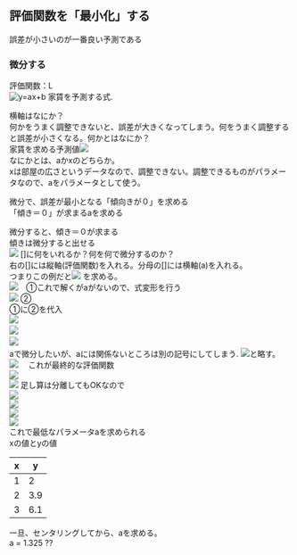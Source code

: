 ## 評価関数を「最小化」する

誤差が小さいのが一番良い予測である　

### 微分する

評価関数：L  
<img src="https://latex.codecogs.com/gif.latex?y=ax&plus;b" title="y=ax+b" />  家賃を予測する式.


横軸はなにか？  
何かをうまく調整できないと、誤差が大きくなってしまう。何をうまく調整すると誤差が小さくなる。何かとはなにか？  
家賃を求める予測値<img src="https://latex.codecogs.com/gif.latex?\widehat&space;y=ax" />  
なにかとは、aかxのどちらか。  
xは部屋の広さというデータなので、調整できない。調整できるものがパラメータなので、aをパラメータとして使う。  

微分で、誤差が最小となる「傾向きが０」を求める  
「傾き＝０」が求まるaを求める  

微分すると、傾き＝０が求まる  
傾きは微分すると出せる  
<img src="https://latex.codecogs.com/gif.latex?\frac{\partial&space;}{\partial&space;[]}[]" />  []に何をいれるか？何を何で微分するのか？  
右の[]には縦軸(評価関数)を入れる。分母の[]には横軸(a)を入れる。  
つまりこの例だと<img src="https://latex.codecogs.com/gif.latex?\frac{\partial&space;}{\partial&space;a}(L)=0"/>  を求める。  
<img src="https://latex.codecogs.com/gif.latex?L=\sum_{n=1}^{N}(y_n-\widehat&space;y_n)^2" />　①これで解くがaがないので、式変形を行う  
<img src="https://latex.codecogs.com/gif.latex?\widehat&space;y_n=ax_n" />  ②  
①に②を代入  
<img src="https://latex.codecogs.com/gif.latex?L=\sum_{n=1}^{N}(y_n-ax_n)^2" />　  
<img src="https://latex.codecogs.com/gif.latex?=\sum_{n=1}^{N}(y_n^2-2y_nax_n+a^2x_n^2)" />　  
<img src="https://latex.codecogs.com/gif.latex?=\sum_{n=1}^{N}(y_n^2-2(\sum_{n=1}^{N}x_ny_n)a+(\sum_{n=1}^{N}x_n^2)a^2)" />　  
aで微分したいが、aには関係ないところは別の記号にしてしまう. <img src="https://latex.codecogs.com/gif.latex?C_o,C_1,C_2" />と略す。  
<img src="https://latex.codecogs.com/gif.latex?=C_o-2C_1a+C_2a^2" />　 これが最終的な評価関数  
<img src="https://latex.codecogs.com/gif.latex?=>\frac{\partial&space;}{\partial&space;a}(L)=0" />   
<img src="https://latex.codecogs.com/gif.latex?=>\frac{\partial&space;}{\partial&space;a}(C_o-2C_1a+C_2a^2)=0" />  足し算は分離してもOKなので  
<img src="https://latex.codecogs.com/gif.latex?=>\frac{\partial&space;}{\partial&space;a}(C_o)-\frac{\partial&space;}{\partial&space;a}(2C_1a)+\frac{\partial&space;}{\partial&space;a}(C_2a^2)=0" />     
<img src="https://latex.codecogs.com/gif.latex?=>-2C_1+2C_2a=0" />  
<img src="https://latex.codecogs.com/gif.latex?=>C_2a=c_1" />  
<img src="https://latex.codecogs.com/gif.latex?=>a=\frac{c_2}{c_1}=\frac{\sum_{n=1}^{N}x_ny_n}{\sum_{n=1}^{N}x_n^2}" />  
これで最低なパラメータaを求められる  
xの値とyの値  

| x  | y  |
|----|----|
|1   |2   |
|2   |3.9 |
|3   |6.1 |

一旦、センタリングしてから、aを求める。  
a = 1.325 ??
